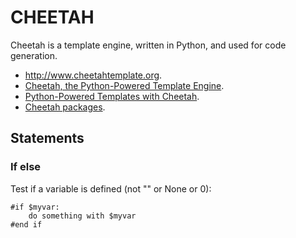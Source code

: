 CHEETAH
=======

Cheetah is a template engine, written in Python, and used for code generation.

 * <http://www.cheetahtemplate.org>.
 * [Cheetah, the Python-Powered Template Engine](http://pythonhosted.org/Cheetah/).
 * [Python-Powered Templates with Cheetah](http://www.onlamp.com/pub/a/python/2005/01/13/cheetah.html).
 * [Cheetah packages](https://pypi.python.org/pypi/Cheetah).

## Statements

### If else

Test if a variable is defined (not "" or None or 0):
```cheetah
#if $myvar:
	do something with $myvar
#end if
```
